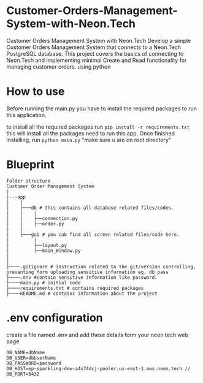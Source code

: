 # Customer-Orders-Management-System-with-Neon.Tech
Customer Orders Management System with Neon.Tech Develop a simple Customer Orders Management System that connects to a Neon.Tech PostgreSQL database. This project covers the basics of connecting to Neon.Tech and implementing minimal Create and Read functionality for managing customer orders. using python 


# How to use 
Before running the main.py you have to install the required packages to run this application.

to install all the required packages run      `pip install -r requirements.txt` this will install all the packages need to run this app.
Once finished installing, run `python main.py` "make sure u are on root directory"


# Blueprint 
```
folder structure 
Customer Order Management System
|
|---app
|    |
|    ├───db # this contains all database related files/codes.
|    |    |
|    |    ├──connection.py
|    |    ├──order.py
|    |
|    ├───gui # you cab find all screen related files/code here.
|         |
|         ├──layout.py
|         ├──main_Window.py
|
|
├────.gitignore # instruction related to the git/version controlling, preventing form uploading sensitive information eg. db pass 
├────.env #contain sensitive information like password.
├────main.py # initial code 
├────requirements.txt # contains required packages 
├────README.md # contains information about the project 

```
# .env configuration 
create a file named .env and add these details form your neon tech web page 
```
DB_NAME=dbName
DB_USER=dbUserName
DB_PASSWORD=password
DB_HOST=ep-sparkling-dew-a4x74dcj-pooler.us-east-1.aws.neon.tech // 
DB_PORT=5432
```
